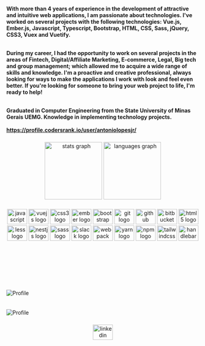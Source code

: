 
<!---
- 👋 Hi, I’m @antoniolopesjr
- 👀 I’m interested in Frontend Development
- 🌱 I’m currently working with Vue.js, Ember.js, CSS3 and Javascript. Also learning Laravel and Blade (PHP).
- 💞️ I’m looking to collaborate on ...
- 📫 How to reach me ...


antoniolopesjr/antoniolopesjr is a ✨ special ✨ repository because its `README.md` (this file) appears on your GitHub profile.
You can click the Preview link to take a look at your changes.


![Profile](https://cr-ss-service.azurewebsites.net/api/ScreenShot?widget=summary&username=antoniolopesjr)


![Profile](https://cr-skills-chart-widget.azurewebsites.net/api/api?username=antoniolopesjr)

--->

<h4 align="left">With more than 4 years of experience in the development of attractive and intuitive web applications, I am passionate about technologies. I've worked on several projects with the following technologies: Vue.js, Ember.js, Javascript, Typescript, Bootstrap, HTML, CSS, Sass, jQuery, CSS3, Vuex and Vuetify.<br><br>

During my career, I had the opportunity to work on several projects in the areas of Fintech, Digital/Affiliate Marketing, E-commerce, Legal, Big tech and group management; which allowed me to acquire a wide range of skills and knowledge. I'm a proactive and creative professional, always looking for ways to make the applications I work with look and feel even better. If you're looking for someone to bring your web project to life, I'm ready to help!<br><br>

Graduated in Computer Engineering from the State University of Minas Gerais UEMG.
Knowledge in implementing technology projects.<br><br>https://profile.codersrank.io/user/antoniolopesjr/</h4>

###

<div align="center">
  <img src="https://github-readme-stats.vercel.app/api?hide_title=false&hide_rank=false&show_icons=true&include_all_commits=true&count_private=true&disable_animations=false&theme=dracula&locale=en&hide_border=false&username=antoniolopesjr" height="150" alt="stats graph"  />
  <img src="https://github-readme-stats.vercel.app/api/top-langs?locale=en&hide_title=false&layout=compact&card_width=320&langs_count=5&theme=dracula&hide_border=false&username=antoniolopesjr" height="150" alt="languages graph"  />
</div>

###

<div align="center">
  <img src="https://cdn.jsdelivr.net/gh/devicons/devicon/icons/javascript/javascript-original.svg" height="40" width="52" alt="javascript logo"  />
  <img src="https://cdn.jsdelivr.net/gh/devicons/devicon/icons/vuejs/vuejs-original.svg" height="40" width="52" alt="vuejs logo"  />
  <img src="https://cdn.jsdelivr.net/gh/devicons/devicon/icons/css3/css3-original.svg" height="40" width="52" alt="css3 logo"  />
  <img src="https://cdn.jsdelivr.net/gh/devicons/devicon/icons/ember/ember-original-wordmark.svg" height="40" width="52" alt="ember logo"  />
  <img src="https://cdn.jsdelivr.net/gh/devicons/devicon/icons/bootstrap/bootstrap-original.svg" height="40" width="52" alt="bootstrap logo"  />
  <img src="https://cdn.jsdelivr.net/gh/devicons/devicon/icons/git/git-original.svg" height="40" width="52" alt="git logo"  />
  <img src="https://cdn.jsdelivr.net/gh/devicons/devicon/icons/github/github-original.svg" height="40" width="52" alt="github logo"  />
  <img src="https://cdn.jsdelivr.net/gh/devicons/devicon/icons/bitbucket/bitbucket-original.svg" height="40" width="52" alt="bitbucket logo"  />
  <img src="https://cdn.jsdelivr.net/gh/devicons/devicon/icons/html5/html5-original.svg" height="40" width="52" alt="html5 logo"  />
  <img src="https://cdn.jsdelivr.net/gh/devicons/devicon/icons/less/less-plain-wordmark.svg" height="40" width="52" alt="less logo"  />
  <img src="https://cdn.jsdelivr.net/gh/devicons/devicon/icons/nestjs/nestjs-plain.svg" height="40" width="52" alt="nestjs logo"  />
  <img src="https://cdn.jsdelivr.net/gh/devicons/devicon/icons/sass/sass-original.svg" height="40" width="52" alt="sass logo"  />
  <img src="https://cdn.jsdelivr.net/gh/devicons/devicon/icons/slack/slack-original.svg" height="40" width="52" alt="slack logo"  />
  <img src="https://cdn.jsdelivr.net/gh/devicons/devicon/icons/webpack/webpack-original.svg" height="40" width="52" alt="webpack logo"  />
  <img src="https://cdn.jsdelivr.net/gh/devicons/devicon/icons/yarn/yarn-original.svg" height="40" width="52" alt="yarn logo"  />
  <img src="https://cdn.jsdelivr.net/gh/devicons/devicon/icons/npm/npm-original-wordmark.svg" height="40" width="52" alt="npm logo"  />
  <img src="https://cdn.jsdelivr.net/gh/devicons/devicon/icons/tailwindcss/tailwindcss-original-wordmark.svg" height="40" width="52" alt="tailwindcss logo"  />
  <img src="https://cdn.jsdelivr.net/gh/devicons/devicon/icons/handlebars/handlebars-original.svg" height="40" width="52" alt="handlebars logo"  />
</div>
<br><br><br><br><br><br>

###

  ![Profile](https://cr-ss-service.azurewebsites.net/api/ScreenShot?widget=summary&username=antoniolopesjr)
  <br><br><br>
  ![Profile](https://cr-skills-chart-widget.azurewebsites.net/api/api?username=antoniolopesjr)

###

<div align="center">
  <a href="https://www.linkedin.com/in/antoniolopesjr/" target="_blank">
    <img src="https://raw.githubusercontent.com/maurodesouza/profile-readme-generator/master/src/assets/icons/social/linkedin/default.svg" width="52" height="40" alt="linkedin logo"  />
  </a>
</div>

###
